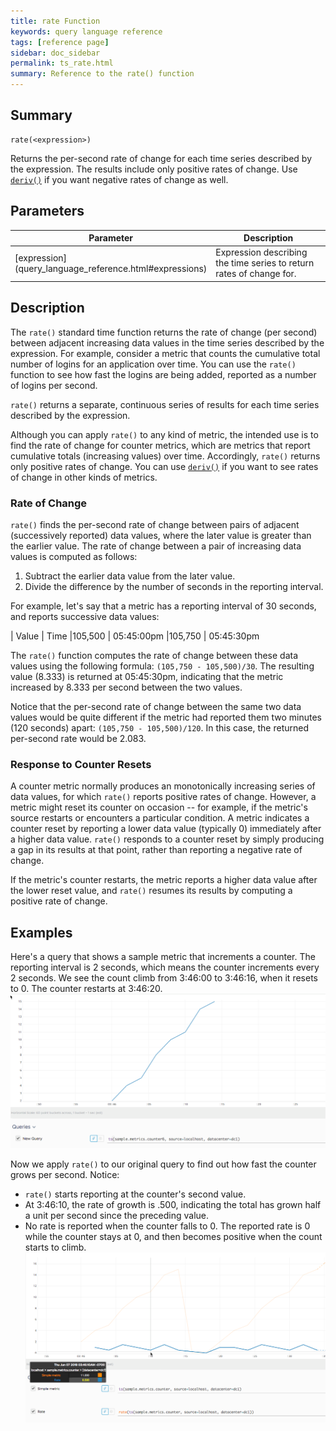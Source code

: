 ```yaml
---
title: rate Function
keywords: query language reference
tags: [reference page]
sidebar: doc_sidebar
permalink: ts_rate.html
summary: Reference to the rate() function
---
```

## Summary
```
rate(<expression>)
```
Returns the per-second rate of change for each time series described by the expression. The results include only positive rates of change. Use [`deriv()`](ts_deriv.html) if you want negative rates of change as well.

## Parameters
<table>
<tbody>
<thead>
<tr><th width="20%">Parameter</th><th width="80%">Description</th></tr>
</thead>
<tr>
<td markdown="span"> [expression](query_language_reference.html#expressions)</td>
<td>Expression describing the time series to return rates of change for. </td></tr>
</tbody>
</table>


## Description

The `rate()` standard time function returns the rate of change (per second) between adjacent increasing data values in the time series described by the expression. 
For example, consider a metric that counts the cumulative total number of logins for an application over time. You can use the `rate()` function to see how fast the logins are being added, reported as a number of logins per second. 

`rate()` returns a separate, continuous series of results for each time series described by the expression.

Although you can apply `rate()` to any kind of metric, the intended use is to find the rate of change for counter metrics, which are metrics that report cumulative totals (increasing values) over time. Accordingly, `rate()` returns only positive rates of change. 
You can use [`deriv()`](ts_deriv.html) if you want to see rates of change in other kinds of metrics.

### Rate of Change

`rate()` finds the per-second rate of change between pairs of adjacent (successively reported) data values, where the later value is greater than the earlier value.
The rate of change between a pair of increasing data values is computed as follows: 
1. Subtract the earlier data value from the later value.
2. Divide the difference by the number of seconds in the reporting interval.

For example, let's say that a metric has a reporting interval of 30 seconds, and reports successive data values: 

| Value | Time
|105,500 | 05:45:00pm 
|105,750 | 05:45:30pm

The `rate()` function computes the rate of change between these data values using the following formula: `(105,750 - 105,500)/30`. The resulting value (8.333) is returned at 05:45:30pm, indicating that the metric increased by 8.333 per second between the two values.

Notice that the per-second rate of change between the same two data values would be quite different if the metric had reported them two minutes (120 seconds) apart: `(105,750 - 105,500)/120`.  In this case, the returned per-second rate would be 2.083.


### Response to Counter Resets

A counter metric normally produces an monotonically increasing series of data values, for which `rate()` reports positive rates of change. However, a metric might reset its counter on occasion -- for example, if the metric's source restarts or encounters a particular condition. A metric indicates a counter reset by reporting a lower data value (typically 0) immediately after a higher data value. `rate()` responds to a counter reset by simply producing a gap in its results at that point, rather than reporting a negative rate of change. 

If the metric's counter restarts, the metric reports a higher data value after the lower reset value, and `rate()` resumes its results by computing a positive rate of change.


## Examples

Here's a query that shows a sample metric that increments a counter. The reporting interval is 2 seconds, which means the counter increments every 2 seconds. We see the count climb from 3:46:00 to 3:46:16, when it resets to 0. The counter restarts at 3:46:20.
![rate before](images/ts_rate_before.png)

Now we apply `rate()` to our original query to find out how fast the counter grows per second. Notice: 
* `rate()`  starts reporting at the counter's second value. 
* At 3:46:10, the rate of growth is .500, indicating the total has grown half a unit per second since the preceding value.
* No rate is reported when the counter falls to 0. The reported rate is 0 while the counter stays at 0, and then becomes positive when the count starts to climb. 
![rate after](images/ts_rate_after.png)
